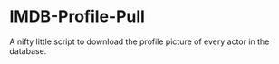 # IMDB-Profile-Pull
A nifty little script to download the profile picture of every actor in the database.
